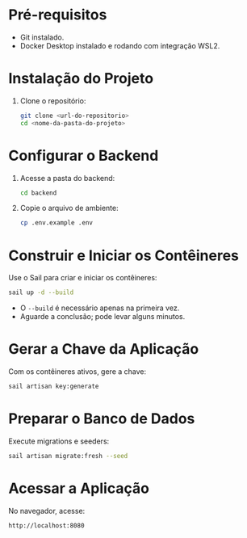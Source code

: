 # Pré-requisitos

- Git instalado.
- Docker Desktop instalado e rodando com integração WSL2.

# Instalação do Projeto

1. Clone o repositório:
   ```bash
   git clone <url-do-repositorio>
   cd <nome-da-pasta-do-projeto>
   ```

# Configurar o Backend

1. Acesse a pasta do backend:
   ```bash
   cd backend
   ```
2. Copie o arquivo de ambiente:
   ```bash
   cp .env.example .env
   ```

# Construir e Iniciar os Contêineres

Use o Sail para criar e iniciar os contêineres:
```bash
sail up -d --build
```
- O `--build` é necessário apenas na primeira vez.
- Aguarde a conclusão; pode levar alguns minutos.

# Gerar a Chave da Aplicação

Com os contêineres ativos, gere a chave:
```bash
sail artisan key:generate
```

# Preparar o Banco de Dados

Execute migrations e seeders:
```bash
sail artisan migrate:fresh --seed
```

# Acessar a Aplicação

No navegador, acesse:
```
http://localhost:8080
```